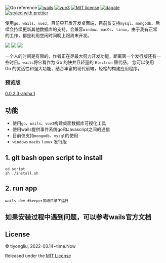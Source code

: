 ![Go reference](https://img.shields.io/badge/go-v1.18-blue?logo=go&logoColor=white)
[![wails](https://img.shields.io/badge/wails-v2.3.1-brightgreen.svg)](https://wails.io)
[![vue3](https://img.shields.io/badge/vue-v3.2.0-7289da.svg?logo=v&logoColor=42b883)](https://vuejs.org/)
[![MIT license](https://img.shields.io/badge/license-MIT-blue.svg)](https://opensource.org/licenses/MIT)
[![dagate](https://img.shields.io/badge/dbgate-reference-brightgreen?&logoColor=white)](https://github.com/dbgate/dbgate)
[![styled with prettier](https://img.shields.io/badge/vben_admin-reference-ff69b4.svg)](https://vvbin.cn/doc-next/)


使用`go`、`wails`、`vue3`，目前只开发开发桌面端，目前仅支持`mysql`、`mongodb`、后续会持续更新其他数据库的支持，会兼容`window`、`macOs`、`linux`，由于我有正常的工作，都是利用空闲时间晚上跟周末开发。


![](https://cdn.jsdelivr.net/gh/422720735/easy_go@master/keeper.png)
![](https://cdn.jsdelivr.net/gh/422720735/easy_go@master/keeper-2.png)
![](https://cdn.jsdelivr.net/gh/422720735/easy_go@master/dark.png)

一个人的时间是有限的，作者正在尽最大努力开发功能，距离第一个发行版还有一些时日。`wails`将它看作为 Go 的快并且轻量的 `Electron` 替代品。 您可以使用 Go 的灵活性和强大功能，结合丰富的现代前端，轻松的构建应用程序。

### 预览版
[0.0.2.3-alpha.1](https://github.com/tiyongliu/keeper/releases/tag/0.0.2.3-alpha.1)

## 功能
- 使用`go`、`wails`、`vue3`构建桌面数据库可视化工具
- 使用wails提供事件系统go和Javascript之间的通信
- 目前仅支持`mongodb`、`mysql`的使用
- `windows` `macOs` `lunux` 发行版

## 1. git bash open script to install
```shell
cd script
sh ./install.sh
```

## 2. run app
```shell
wails dev #keeper同级目录下运行
```

## 如果安装过程中遇到问题，可以参考wails官方文档

## License
© tiyongliu, 2022-03.14~time.Now

Released under the [MIT License](./LICENSE)